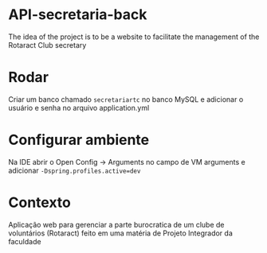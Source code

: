 # API-secretaria-back

The idea of ​​the project is to be a website to facilitate the management of the Rotaract Club secretary

# Rodar
Criar um banco chamado `secretariartc` no banco MySQL e adicionar o usuário e senha no arquivo application.yml

# Configurar ambiente
Na IDE abrir o Open Config -> Arguments no campo de VM arguments e adicionar `-Dspring.profiles.active=dev`

# Contexto
Aplicação web para gerenciar a parte burocratica de um clube de voluntários (Rotaract) feito em uma matéria de Projeto Integrador da faculdade
